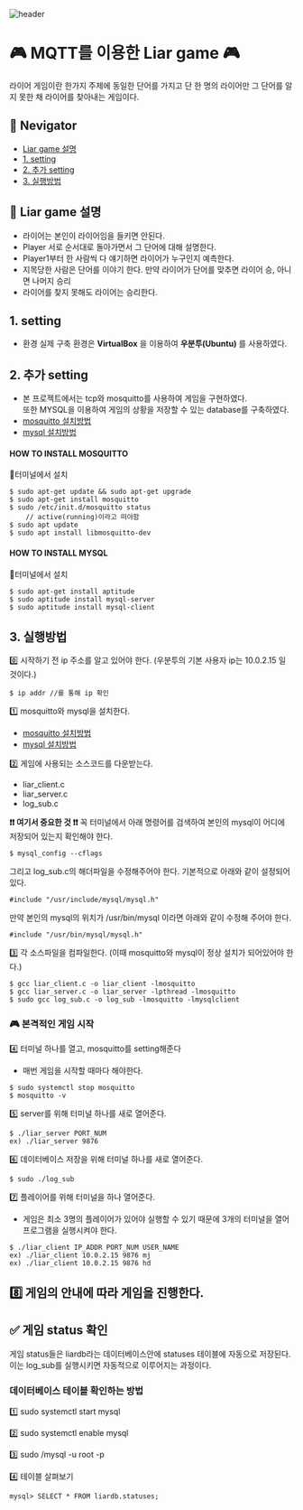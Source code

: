 ![header](https://capsule-render.vercel.app/api?type=waving&color=auto&height=300&section=header&text=Liar%20game&fontSize=90&animation=fadeIn&fontAlignY=38&desc=&descAlignY=51&descAlign=62)

# 🎮 MQTT를 이용한 Liar game 🎮

라이어 게임이란 한가지 주제에 동일한 단어를 가지고 단 한 명의 라이어만 그 단어를 알지 못한 채 라이어를 찾아내는 게임이다.

## 🧭 Nevigator
- [Liar game 설명](#Liar-game-설명)
- [1. setting](#1.-setting)
- [2. 추가 setting](#2.-추가-setting)
- [3. 실행방법](#3.-실행방법)

## 📃 Liar game 설명
- 라이어는 본인이 라이어임을 들키면 안된다.
- Player 서로 순서대로 돌아가면서 그 단어에 대해 설명한다.
- Player1부터 한 사람씩 다 얘기하면 라이어가 누구인지 예측한다.
- 지목당한 사람은 단어를 이야기 한다. 만약 라이어가 단어를 맞추면 라이어 승, 아니면 나머지 승리
- 라이어를 찾지 못해도 라이어는 승리한다. 

## 1. setting
- 환경
실제 구축 환경은 __VirtualBox__ 을 이용하여 __우분투(Ubuntu)__ 를 사용하였다. 

## 2. 추가 setting
- 본 프로젝트에서는 tcp와 mosquitto를 사용하여 게임을 구현하였다.   
또한 MYSQL을 이용하여 게임의 상황을 저장할 수 있는 database를 구축하였다.
- [mosquitto 설치방법](#HOW-TO-INSTALL-MOSQUITTO)
- [mysql 설치방법](#HOW-TO_INSTALL-MYSQL)

#### HOW TO INSTALL MOSQUITTO
📍터미널에서 설치
```
$ sudo apt-get update && sudo apt-get upgrade
$ sudo apt-get install mosquitto
$ sudo /etc/init.d/mosquitto status
    // active(running)이라고 떠야함
$ sudo apt update 
$ sudo apt install libmosquitto-dev
```

#### HOW TO INSTALL MYSQL
📍터미널에서 설치
```
$ sudo apt-get install aptitude
$ sudo aptitude install mysql-server
$ sudo aptitude install mysql-client 
```
## 3. 실행방법
0️⃣ 시작하기 전 ip 주소를 알고 있어야 한다. (우분투의 기본 사용자 ip는 10.0.2.15 일 것이다.)
```
$ ip addr //를 통해 ip 확인
```

1️⃣ mosquitto와 mysql을 설치한다.
- [mosquitto 설치방법](#HOW-TO-INSTALL-MOSQUITTO)
- [mysql 설치방법](#HOW-TO_INSTALL-MYSQL)
    
2️⃣ 게임에 사용되는 소스코드를 다운받는다.
- liar_client.c
- liar_server.c
- log_sub.c
  
__❗️❗️ 여기서 중요한 것 ❗️❗️__
꼭 터미널에서 아래 명령어를 검색하여 본인의 mysql이 어디에 저장되어 있는지 확인해야 한다.
```
$ mysql_config --cflags
```
그리고 log_sub.c의 해더파일을 수정해주어야 한다. 기본적으로 아래와 같이 설정되어 있다.
```
#include "/usr/include/mysql/mysql.h"
```
만약 본인의 mysql의 위치가 /usr/bin/mysql 이라면 아래와 같이 수정해 주어야 한다.
```
#include "/usr/bin/mysql/mysql.h"
```
3️⃣ 각 소스파일을 컴파일한다. (이때 mosquitto와 mysql이 정상 설치가 되어있어야 한다.)
```
$ gcc liar_client.c -o liar_client -lmosquitto
$ gcc liar_server.c -o liar_server -lpthread -lmosquitto
$ sudo gcc log_sub.c -o log_sub -lmosquitto -lmysqlclient
```
### 🎮 본격적인 게임 시작
4️⃣ 터미널 하나를 열고, mosquitto를 setting해준다
- 매번 게임을 시작할 때마다 해야한다.
```
$ sudo systemctl stop mosquitto
$ mosquitto -v
```
5️⃣ server를 위해 터미널 하나를 새로 열어준다.
```
$ ./liar_server PORT_NUM
ex) ./liar_server 9876
```
6️⃣ 데이터베이스 저장을 위해 터미널 하나를 새로 열어준다.
```
$ sudo ./log_sub 
```
7️⃣ 플레이어를 위해 터미널을 하나 열어준다.
- 게임은 최소 3명의 플레이어가 있어야 실행할 수 있기 때문에 3개의 터미널을 열어 프로그램을 실행시켜야 한다.
```
$ ./liar_client IP_ADDR PORT_NUM USER_NAME
ex) ./liar_client 10.0.2.15 9876 mj
ex) ./liar_client 10.0.2.15 9876 hd
```
8️⃣ 게임의 안내에 따라 게임을 진행한다. 
---
## ✅ 게임 status 확인
게임 status들은 liardb라는 데이터베이스안에 statuses 테이블에 자동으로 저장된다. 
이는 log_sub를 실행시키면 자동적으로 이루어지는 과정이다.
### 데이터베이스 테이블 확인하는 방법
1️⃣ sudo systemctl start mysql

2️⃣ sudo systemctl enable mysql

3️⃣ sudo /mysql -u root -p

4️⃣ 테이블 살펴보기
```
mysql> SELECT * FROM liardb.statuses;
```
